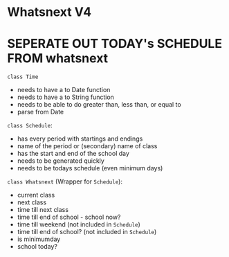 # Whatsnext V4

# SEPERATE OUT TODAY's SCHEDULE FROM whatsnext

`class Time`
- needs to have a to Date function
- needs to have a to String function
- needs to be able to do greater than, less than, or equal to
- parse from Date

`class Schedule`:
- has every period with startings and endings
- name of the period or (secondary) name of class
- has the start and end of the school day
- needs to be generated quickly
- needs to be todays schedule (even minimum days)

`class Whatsnext` (Wrapper for `Schedule`):
- current class
- next class
- time till next class
- time till end of school  - school now?
- time till weekend (not included in `Schedule`)
- time till end of school? (not included in `Schedule`)
- is minimumday
- school today?